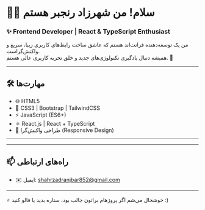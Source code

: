 # 👩‍💻 سلام! من شهرزاد رنجبر هستم  

### ✨ Frontend Developer | React & TypeScript Enthusiast  

من یک توسعه‌دهنده فرانت‌اند هستم که عاشق ساخت رابط‌های کاربری زیبا، سریع و واکنش‌گراست.  
همیشه دنبال یادگیری تکنولوژی‌های جدید و خلق تجربه کاربری عالی هستم. 🚀  

---

## 🛠 مهارت‌ها  
- 🌐 HTML5  
- 🎨 CSS3 | Bootstrap | TailwindCSS  
- ⚡ JavaScript (ES6+)  
- ⚛️ React.js | React + TypeScript  
- 📱 طراحی واکنش‌گرا (Responsive Design)  

---

---

## 📫 راه‌های ارتباطی  
- ✉️ ایمیل: [shahrzadranjbar852@gmail.com](mailto:shahrzadranjbar852@gmail.com)  

---

⭐️ خوشحال می‌شم اگر پروژ‌هام براتون جالب بود، ستاره بدید یا فالو کنید :)
